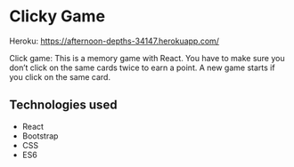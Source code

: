 # Clicky Game

Heroku: https://afternoon-depths-34147.herokuapp.com/

Click game: This is a memory game with React. You have to make sure you don’t click on the same cards twice to earn a point. A new game starts if you click on the same card.

## Technologies used
- React
- Bootstrap
- CSS
- ES6

